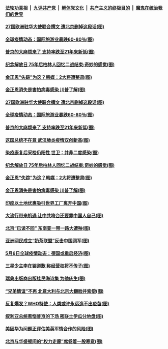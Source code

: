 

####  [法轮功真相](../../../../basic/blob/master/README.md?t=05081901) &nbsp;|&nbsp; [九评共产党](../../../../9ping.md/blob/master/README.md?t=05081901) &nbsp;|&nbsp; [解体党文化](../../../../jtdwh.md/blob/master/README.md?t=05081901)  &nbsp;|&nbsp; [共产主义的终极目的](../../../../gczydzjmd.md/blob/master/README.md?t=05081901) &nbsp;|&nbsp; [魔鬼在统治我们的世界](../../../../mgztzwmdsj.md/blob/master/README.md?t=05081901) 

#### [27国欧洲驻华大使联合撰文 遭北京删掉这段话(图)](../pages/p9/932555.md?t=05081901) 

#### [全球疫情动态：国际旅游业暴跌60-80％(图)](../pages/p9/932496.md?t=05081901) 

#### [普京的大麻烦来了 支持率跌至21年来新低(图)](../pages/p9/932425.md?t=05081901) 

#### [纪念解放日 75年后柏林人回忆二战结束:奇妙的感觉(图)](../pages/p9/932479.md?t=05081901) 

#### [金正恩“失踪”为这？韩媒：2大将遭整肃(图)](../pages/p9/932327.md?t=05081901) 

#### [金正恩消失是害怕病毒感染 川普了解(图)](../pages/p9/932377.md?t=05081901) 

#### [27国欧洲驻华大使联合撰文 遭北京删掉这段话(图)](../pages/p9/932555.md?t=05081901) 

#### [全球疫情动态：国际旅游业暴跌60-80％(图)](../pages/p9/932496.md?t=05081901) 

#### [普京的大麻烦来了 支持率跌至21年来新低(图)](../pages/p9/932425.md?t=05081901) 

#### [这国总统不在意 武汉肺炎疫情双创新高(图)](../pages/p9/932427.md?t=05081901) 

#### [染疫康复后采检仍阳性 世卫：并非二度感染(图)](../pages/p9/932484.md?t=05081901) 

#### [纪念解放日 75年后柏林人回忆二战结束:奇妙的感觉(图)](../pages/p9/932479.md?t=05081901) 

#### [金正恩“失踪”为这？韩媒：2大将遭整肃(图)](../pages/p9/932327.md?t=05081901) 

#### [金正恩消失是害怕病毒感染 川普了解(图)](../pages/p9/932377.md?t=05081901) 

#### [印度以土地优惠吸引世界工厂离开中国(图)](../pages/p9/932394.md?t=05081901) 

#### [大流行带来机遇 让中共垮台还要靠中国人自己(图)](../pages/p9/932376.md?t=05081901) 

#### [北京“已读不回” 东南亚一带一路大遭殃(图)](../pages/p9/932324.md?t=05081901) 

#### [亚洲网民成立“奶茶联盟”反击中国网军(图)](../pages/p9/932373.md?t=05081901) 

#### [5月6日全球疫情动态：德国或重启经济(图)](../pages/p9/932354.md?t=05081901) 

#### [三星少主李在镕道歉 称经营权将不传子(图)](../pages/p9/932329.md?t=05081901) 

#### [瑞典出版商出版桂民海诗集 为他庆生(图)](../pages/p9/932328.md?t=05081901) 

#### [“兄弟情谊”不再 北意大利与北京大翻脸并索偿(图)](../pages/p9/932314.md?t=05081901) 

#### [反复爆发？WHO特使：人类或许永远造不出疫苗(图)](../pages/p9/932206.md?t=05081901) 

#### [叙利亚总统惹恼普京的下场 密联土伊瓜分地盘(图)](../pages/p9/932202.md?t=05081901) 

#### [美因华为问题正评估美英军情合作的风险(图)](../pages/p9/932269.md?t=05081901) 

#### [北京与华盛顿间的“权力走廊”席卷着一股寒意(图)](../pages/p9/932267.md?t=05081901) 


